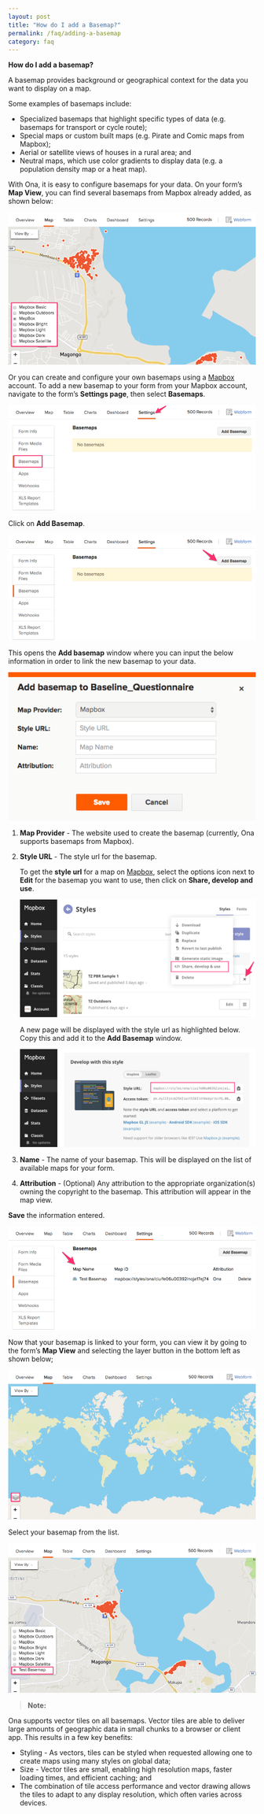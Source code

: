 ```yaml
---
layout: post
title: "How do I add a Basemap?"
permalink: /faq/adding-a-basemap
category: faq
---
```


**How do I add a basemap?**

A basemap provides background or geographical context for the data you want to display on a map.  

Some examples of basemaps include: 

  * Specialized basemaps that highlight specific types of data (e.g. basemaps for transport or cycle route);
  * Special maps or custom built maps (e.g. Pirate and Comic maps from Mapbox);
  * Aerial or satellite views of houses in a rural area; and
  * Neutral maps, which use color gradients to display data (e.g. a population density map or a heat map).

With Ona, it is easy to configure basemaps for your data.
On your form’s **Map View**, you can find several basemaps from Mapbox already added, as shown below:

 ![](/content/screenshots/faq/faq-basemap-1.png)
 
Or you can create and configure your own basemaps using a [Mapbox](https://www.mapbox.com/) account. To add a new basemap to your form from your Mapbox account, navigate to the form’s **Settings page**, then select **Basemaps**.

 ![](/content/screenshots/faq/faq-basemap-2.png)

Click on **Add Basemap**.

![](/content/screenshots/faq/faq-basemap-3.png)
  
This opens the **Add basemap** window where you can input the below information in order to link the new basemap to your data. 

  ![](/content/screenshots/faq/faq-basemap-4.png)
  
1. **Map Provider** - The website used to create the basemap (currently, Ona supports basemaps from Mapbox).
2. **Style URL** - The style url for the basemap.

    To get the **style url** for a map on [Mapbox](https://www.mapbox.com/), select the options icon next to **Edit** for the basemap you want to use, then click on **Share, develop and use**.

    ![](/content/screenshots/faq/faq-basemap-5.png)
   
    A new page will be displayed with the style url as highlighted below. Copy this and add it to the **Add Basemap** window.

    ![](/content/screenshots/faq/faq-basemap-6.png)
   
3. **Name** - The name of your basemap. This will be displayed on the list of available maps for your form.
4. **Attribution** - (Optional) Any attribution to the appropriate organization(s) owning the copyright to the basemap. This attribution will appear in the map view. 

**Save** the information entered.

  ![](/content/screenshots/faq/faq-basemap-7.png)
  
Now that your basemap is linked to your form, you can view it by going to the form’s **Map View** and selecting the layer button in the bottom left as shown below;

  ![](/content/screenshots/faq/faq-basemap-9.png)
  
Select your basemap from the list.

  ![](/content/screenshots/faq/faq-basemap-10.png)
 

>**Note:**<br/>
>
Ona supports vector tiles on all basemaps. Vector tiles are able to deliver large amounts of geographic data in small chunks to a browser or client app. This results in a few key benefits:
  * Styling - As vectors, tiles can be styled when requested allowing one to create maps using many styles on global data;
  * Size - Vector tiles are small, enabling high resolution maps, faster loading times, and efficient caching; and
  * The combination of tile access performance and vector drawing allows the tiles to adapt to any display resolution, which often varies across devices.

